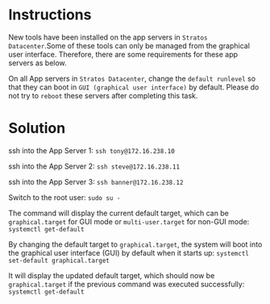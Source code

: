 # Instructions

New tools have been installed on the app servers in `Stratos Datacenter`.Some of these tools can only be managed from the graphical user interface. Therefore, there are some requirements for these app servers as below.

On all App servers in `Stratos Datacenter`, change the `default runlevel` so that they can boot in `GUI (graphical user interface)` by default. Please do not try to `reboot` these servers after completing this task.

# Solution

ssh into the App Server 1: `ssh tony@172.16.238.10`

ssh into the App Server 2: `ssh steve@172.16.238.11`

ssh into the App Server 3: `ssh banner@172.16.238.12`

Switch to the root user: `sudo su -`

The command will display the current default target, which can be `graphical.target` for GUI mode or `multi-user.target` for non-GUI mode: `systemctl get-default`

By changing the default target to `graphical.target`, the system will boot into the graphical user interface (GUI) by default when it starts up: `systemctl set-default graphical.target`

It will display the updated default target, which should now be `graphical.target` if the previous command was executed successfully: `systemctl get-default`


